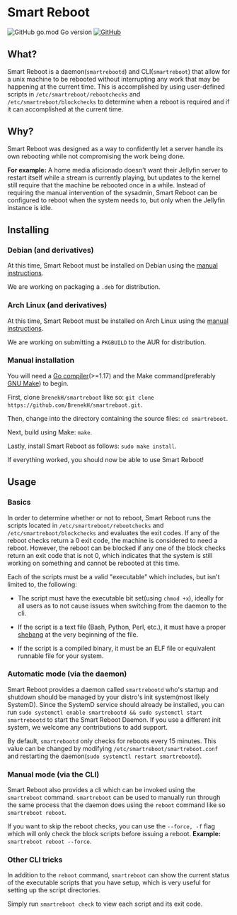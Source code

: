 # Smart Reboot

![GitHub go.mod Go version](https://img.shields.io/github/go-mod/go-version/BrenekH/smartreboot)
[![GitHub](https://img.shields.io/github/license/BrenekH/smartreboot)](https://github.com/BrenekH/smartreboot/blob/master/LICENSE)

## What?

Smart Reboot is a daemon(`smartrebootd`) and CLI(`smartreboot`) that allow for a unix machine to be rebooted without interrupting any work that may be happening at the current time.
This is accomplished by using user-defined scripts in `/etc/smartreboot/rebootchecks` and `/etc/smartreboot/blockchecks` to determine when a reboot is required and if it can accomplished at the current time.

## Why?

Smart Reboot was designed as a way to confidently let a server handle its own rebooting while not compromising the work being done.

**For example:** A home media aficionado doesn't want their Jellyfin server to restart itself while a stream is currently playing, but updates to the kernel still require that the machine be rebooted once in a while.
Instead of requiring the manual intervention of the sysadmin, Smart Reboot can be configured to reboot when the system needs to, but only when the Jellyfin instance is idle.

## Installing

### Debian (and derivatives)

At this time, Smart Reboot must be installed on Debian using the [manual instructions](#manual-installation).

We are working on packaging a `.deb` for distribution.

### Arch Linux (and derivatives)

At this time, Smart Reboot must be installed on Arch Linux using the [manual instructions](#manual-installation).

We are working on submitting a `PKGBUILD` to the AUR for distribution.

### Manual installation

You will need a [Go compiler](https://go.dev)(>=1.17) and the Make command(preferably [GNU Make](https://www.gnu.org/software/make/)) to begin.

First, clone `BrenekH/smartreboot` like so: `git clone https://github.com/BrenekH/smartreboot.git`.

Then, change into the directory containing the source files: `cd smartreboot`.

Next, build using Make: `make`.

Lastly, install Smart Reboot as follows: `sudo make install`.

If everything worked, you should now be able to use Smart Reboot!

## Usage

### Basics

In order to determine whether or not to reboot, Smart Reboot runs the scripts located in `/etc/smartreboot/rebootchecks` and `/etc/smartreboot/blockchecks` and evaluates the exit codes.
If any of the reboot checks return a 0 exit code, the machine is considered to need a reboot.
However, the reboot can be blocked if any one of the block checks return an exit code that is not 0, which indicates that the system is still working on something and cannot be rebooted at this time.

Each of the scripts must be a valid "executable" which includes, but isn't limited to, the following:

- The script must have the executable bit set(using `chmod +x`), ideally for all users as to not cause issues when switching from the daemon to the cli.

- If the script is a text file (Bash, Python, Perl, etc.), it must have a proper [shebang](<https://en.wikipedia.org/wiki/Shebang_(Unix)>) at the very beginning of the file.

- If the script is a compiled binary, it must be an ELF file or equivalent runnable file for your system.

### Automatic mode (via the daemon)

Smart Reboot provides a daemon called `smartrebootd` who's startup and shutdown should be managed by your distro's init system(most likely SystemD).
Since the SystemD service should already be installed, you can run `sudo systemctl enable smartrebootd && sudo systemctl start smartrebootd` to start the Smart Reboot Daemon.
If you use a different init system, we welcome any contributions to add support.

By default, `smartrebootd` only checks for reboots every 15 minutes.
This value can be changed by modifying `/etc/smartreboot/smartreboot.conf` and restarting the daemon(`sudo systemctl restart smartrebootd`).

### Manual mode (via the CLI)

Smart Reboot also provides a cli which can be invoked using the `smartreboot` command.
`smartreboot` can be used to manually run through the same process that the daemon does using the `reboot` command like so `smartreboot reboot`.

If you want to skip the reboot checks, you can use the `--force, -f` flag which will only check the block scripts before issuing a reboot. **Example:** `smartreboot reboot --force`.

### Other CLI tricks

In addition to the `reboot` command, `smartreboot` can show the current status of the executable scripts that you have setup, which is very useful for setting up the script directories.

Simply run `smartreboot check` to view each script and its exit code.
